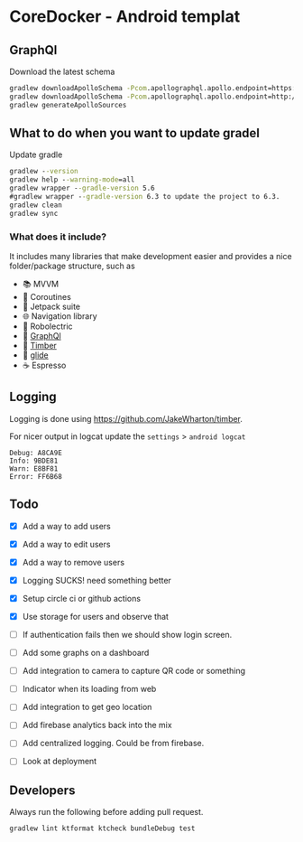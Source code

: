 # CoreDocker - Android templat


## GraphQl

Download the latest schema
```cmd
gradlew downloadApolloSchema -Pcom.apollographql.apollo.endpoint=https://api.dev.coredocker.wessels.online/graphql -Pcom.apollographql.apollo.schema=src/main/graphql/com/coredocker/schema.json
gradlew downloadApolloSchema -Pcom.apollographql.apollo.endpoint=http://localhost:5000/graphql -Pcom.apollographql.apollo.schema=src/main/graphql/com/coredocker/schema.json
gradlew generateApolloSources

```

## What to do when you want to update gradel

Update gradle
```cmd
gradlew --version
gradlew help --warning-mode=all
gradlew wrapper --gradle-version 5.6
#gradlew wrapper --gradle-version 6.3 to update the project to 6.3.
gradlew clean
gradlew sync
```


### What does it include? ###

It includes many libraries that make development easier and provides a nice folder/package structure, such as

* :books: MVVM
* :twisted_rightwards_arrows: Coroutines
* :rocket: Jetpack suite
* :globe_with_meridians: Navigation library
* :space_invader: Robolectric
* :green_book: [GraphQl](https://www.apollographql.com/docs/android)
* :scroll: [Timber](https://github.com/JakeWharton/timber)
* :art: [glide](https://github.com/bumptech/glide)
* :coffee: Espresso

## Logging
Logging is done using https://github.com/JakeWharton/timber.

For nicer output in logcat update the `settings` > `android logcat`
```
Debug: A8CA9E
Info: 9BDE81
Warn: E8BF81
Error: FF6B68
``` 

## Todo
- [X] Add a way to add users
- [X] Add a way to edit users
- [X] Add a way to remove users
- [X] Logging SUCKS! need something better
- [X] Setup circle ci or github actions
- [X] Use storage for users and observe that

- [ ] If authentication fails then we should show login screen.
- [ ] Add some graphs on a dashboard
- [ ] Add integration to camera to capture QR code or something
- [ ] Indicator when its loading from web
- [ ] Add integration to get geo location
- [ ] Add firebase analytics back into the mix
- [ ] Add centralized logging. Could be from firebase.
- [ ] Look at deployment

## Developers

Always run the following before adding pull request.
```
gradlew lint ktformat ktcheck bundleDebug test
```